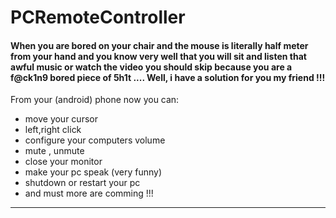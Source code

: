 # PCRemoteController

<h4> When you are bored on your chair and the mouse is literally half meter from your hand and you know very well that you will sit and listen that awful music or watch the video you should skip because you are a f@ck1n9 bored piece of 5h1t .... 
Well, i have a solution for you my friend !!!</h4>



From your (android) phone now you can:
- move your cursor
- left,right click
- configure your computers volume
- mute , unmute
- close your monitor
- make your pc speak (very funny)
- shutdown or restart your pc
- and must more are comming !!!



___


